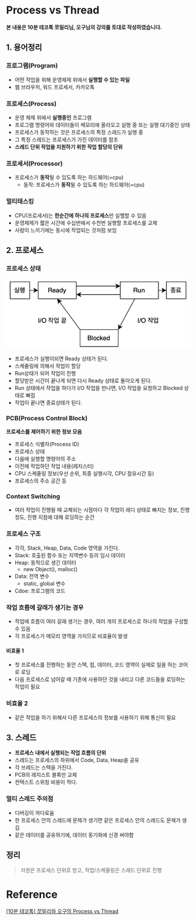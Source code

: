# Process vs Thread

**본 내용은 10분 테코톡 쪼밀리님, 오구님의 강의를 토대로 작성하였습니다.**



## 1. 용어정리

### 프로그램(Program)

* 어떤 작업을 위해 운영체제 위에서 **실행할 수 있는 파일**
* 웹 브라우저, 워드 프로세서, 카카오톡



### 프로세스(Process)

* 운영 체제 위에서 **실행중인** 프로그램
* 프로그램 명령어와 데이터들이 메모리에 올라오고 실행 중 또는 실행 대기중인 상태
* 프로세스가 동작하는 것은 프로세스의 특정 스레드가 실행 중
* 그 특정 스레드는 프로세스가 가진 데이터를 참조
* **스레드 단위 작업을 지원하기 위한 작업 할당의 단위**



### 프로세서(Processor)

* 프로세스가 **동작**될 수 있도록 하는 하드웨어(=cpu)
  * 동작: 프로세스가 **동작**될 수 있도록 하는 하드웨어(=cpu)



### 멀티태스킹

* CPU(프로세서)는 **한순간에 하나의 프로세스**만 실핼할 수 있음
* 운영체제가 짧은 시간에 수십번에서 수천번 실행할 프로세스를 교체
* 사람이 느끼기에는 동시에 작업되는 것처럼 보임



## 2. 프로세스

### 프로세스 상태

![cs5-1](images/cs5-1.png)

* 프로세스가 실행이되면 Ready 상태가 된다.
* 스케쥴링에 의해서 작업이 할당
* Run상태가 되어 작업이 진행
* 할당받은 시간이 끝나게 되면 다시 Ready 상태로 돌아오게 된다.
* Run 상태에서 작업을 하다가 I/O 작업을 만나면, I/O 작업을 요청하고 Blocked 상태로 빠짐
* 작업이 끝나면 종료상태가 된다.



### PCB(Process Control Block)

**프로세스를 제어하기 위한 정보 모음**

* 프로세스 식별자(Process ID)
* 프로세스 상태
* 다음에 실행할 명령어의 주소
* 이전에 작업하던 작업 내용(레지스터)
* CPU 스케줄링 정보(우선 순위, 최종 실행시각, CPU 점유시간 등)
* 프로세스의 주소 공간 등



### Context Switching

* 여러 작업이 진행될 때 교체되는 시점마다 각 작업이 레디 상태로 빠지는 정보, 진행 정도, 진행 지점에 대해 로딩하는 순간



### 프로세스 구조

* 각각, Stack, Heap, Data, Code 영역을 가진다.
* Stack: 호출된 함수 또는 지역변수 등의 임시 데이터
* Heap: 동적으로 생긴 데이터
  * new Object(), malloc()
* Data: 전역 변수
  * static, global 변수
* Cdoe: 프로그램의 코드



### 작업 흐름에 갈래가 생기는 경우

* 작업에 흐름이 여러 갈래 생기는 경우, 여러 개의 프로세스로 하나의 작업을 구성할 수 있음
* 각 프로세스가 메모리 영역을 가지므로 비효율이 발생

#### 비효율 1

* 첫 프로세스를 진행하는 동안 스택, 힙, 데이터, 코드 영역이 실제로 일을 하는 코어로 로딩
* 다음 프로세스로 넘어갈 때 기존에 사용하던 것을 내리고 다른 코드들을 로딩하는 작업이 필요



### 비효율 2

* 같은 작업을 하기 위해서 다른 프로세스의 정보를 사용하기 위해 통신이 필요



## 3. 스레드

* **프로세스 내에서 실행되는 작업 흐름의 단위**
* 스레드는 프로세스의 하위에서 Code, Data, Heap을 공유
* 각 쓰레드는 스택을 가진다.
* PCB의 레지스트 블록만 교체
* 컨텍스트 스위칭 비용이 적다.



### 멀티 스레드 주의점

* 디버깅이 까다로움
* 한 프로세스 안의 스레드에 문제가 생기면 같은 프로세스 안의 스레드도 문제가 생김
* 같은 데이터를 공유하기에, 데이터 동기화에 신경 써야함



## 정리

> 자원은 프로세스 단위로 받고, 작업/스케줄링은 스레드 단위로 진행

# Reference

[[10분 테코톡] 쪼밀리와 오구의 Process vs Thread](https://www.youtube.com/watch?v=DmZnOg5Ced8&list=PLgXGHBqgT2TvpJ_p9L_yZKPifgdBOzdVH&index=78)